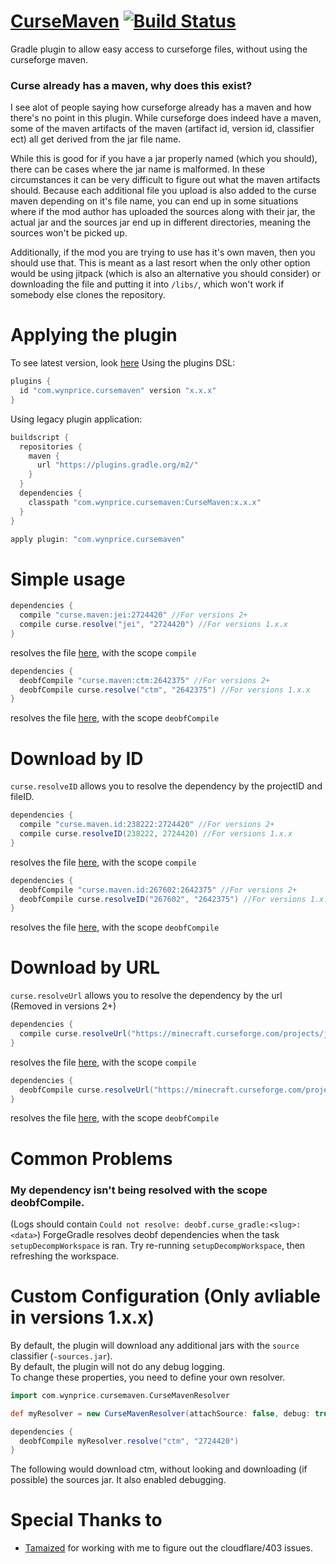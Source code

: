 # [CurseMaven](https://login.gradle.org/plugin/com.wynprice.cursemaven) [![Build Status](https://travis-ci.org/Wyn-Price/CurseMaven.svg?branch=master)](https://travis-ci.org/Wyn-Price/CurseMaven)  
Gradle plugin to allow easy access to curseforge files, without using the curseforge maven.
### Curse already has a maven, why does this exist?
I see alot of people saying how curseforge already has a maven and how there's no point in this plugin. While curseforge does indeed have a maven, some of the maven artifacts of the maven (artifact id, version id, classifier ect) all get derived from the jar file name. 

While this is good for if you have a jar properly named (which you should), there can be cases where the jar name is malformed. In these circumstances it can be very difficult to figure out what the maven artifacts should. 
Because each additional file you upload is also added to the curse maven depending on it's file name, you can end up in some situations where if the mod author has uploaded the sources along with their jar, the actual jar and the sources jar end up in different directories, meaning the sources won't be picked up. 

Additionally, if the mod you are trying to use has it's own maven, then you should use that. This is meant as a last resort when the only other option would be using jitpack (which is also an alternative you should consider) or downloading the file and putting it into `/libs/`, which won't work if somebody else clones the repository. 

# Applying the plugin
To see latest version, look [here](https://login.gradle.org/plugin/com.wynprice.cursemaven)
Using the plugins DSL:
```gradle
plugins {
  id "com.wynprice.cursemaven" version "x.x.x"
}
```
Using legacy plugin application:
```gradle
buildscript {
  repositories {
    maven {
      url "https://plugins.gradle.org/m2/"
    }
  }
  dependencies {
    classpath "com.wynprice.cursemaven:CurseMaven:x.x.x"
  }
}

apply plugin: "com.wynprice.cursemaven"
```

# Simple usage
```gradle
dependencies {
  compile "curse.maven:jei:2724420" //For versions 2+
  compile curse.resolve("jei", "2724420") //For versions 1.x.x
}
```
resolves the file [here](https://minecraft.curseforge.com/projects/jei/files/2724420), with the scope `compile`

```gradle
dependencies {
  deobfCompile "curse.maven:ctm:2642375" //For versions 2+
  deobfCompile curse.resolve("ctm", "2642375") //For versions 1.x.x
}
```
resolves the file [here](https://minecraft.curseforge.com/projects/ctm/files/2642375), with the scope `deobfCompile`

# Download by ID
`curse.resolveID` allows you to resolve the dependency by the projectID and fileID.
```gradle
dependencies {
  compile "curse.maven.id:238222:2724420" //For versions 2+
  compile curse.resolveID(238222, 2724420) //For versions 1.x.x
}
```
resolves the file [here](https://minecraft.curseforge.com/projects/jei/files/2724420), with the scope `compile`

```gradle
dependencies {
  deobfCompile "curse.maven.id:267602:2642375" //For versions 2+
  deobfCompile curse.resolveID("267602", "2642375") //For versions 1.x.x
}
```
resolves the file [here](https://minecraft.curseforge.com/projects/ctm/files/2642375), with the scope `deobfCompile`

# Download by URL
`curse.resolveUrl` allows you to resolve the dependency by the url (Removed in versions 2+)
```gradle
dependencies {
  compile curse.resolveUrl("https://minecraft.curseforge.com/projects/jei/files/2724420")
}
```
resolves the file [here](https://minecraft.curseforge.com/projects/jei/files/2724420), with the scope `compile`

```gradle
dependencies {
  deobfCompile curse.resolveUrl("https://minecraft.curseforge.com/projects/ctm/files/2642375")
}
```
resolves the file [here](https://minecraft.curseforge.com/projects/ctm/files/2642375), with the scope `deobfCompile`

# Common Problems
### My dependency isn't being resolved with the scope deobfCompile.
(Logs should contain `Could not resolve: deobf.curse_gradle:<slug>:<data>`)
ForgeGradle resolves deobf dependencies when the task `setupDecompWorkspace` is ran. Try re-running `setupDecompWorkspace`, then refreshing the workspace.

# Custom Configuration (Only avliable in versions 1.x.x)
By default, the plugin will download any additional jars with the `source` classifier (`-sources.jar`).    
By default, the plugin will not do any debug logging.    
To change these properties, you need to define your own resolver.
```gradle
import com.wynprice.cursemaven.CurseMavenResolver

def myResolver = new CurseMavenResolver(attachSource: false, debug: true) //Don't attach sources, and allow debug 

dependencies {
  deobfCompile myResolver.resolve("ctm", "2724420")
}
```
The following would download ctm, without looking and downloading (if possible) the sources jar. It also enabled debugging. 

# Special Thanks to 
 - [Tamaized](https://github.com/Tamaized) for working with me to figure out the cloudflare/403 issues.

